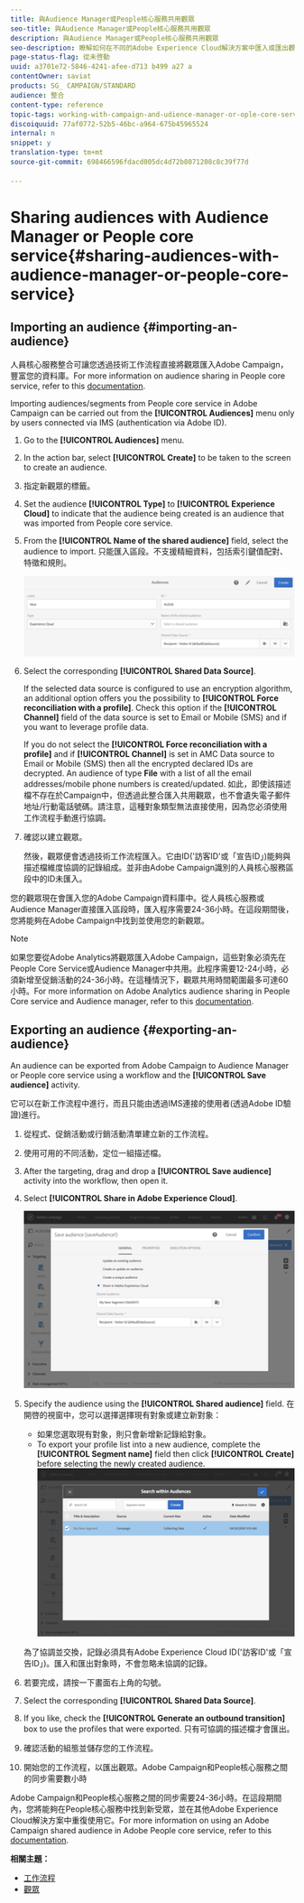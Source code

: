 ```yaml
---
title: 與Audience Manager或People核心服務共用觀眾
seo-title: 與Audience Manager或People核心服務共用觀眾
description: 與Audience Manager或People核心服務共用觀眾
seo-description: 瞭解如何在不同的Adobe Experience Cloud解決方案中匯入或匯出觀眾。
page-status-flag: 從未啓動
uuid: a3701e72-5846-4241-afee-d713 b499 a27 a
contentOwner: saviat
products: SG_ CAMPAIGN/STANDARD
audience: 整合
content-type: reference
topic-tags: working-with-campaign-and-udience-manager-or-ople-core-service
discoiquuid: 77af0772-52b5-46bc-a964-675b45965524
internal: n
snippet: y
translation-type: tm+mt
source-git-commit: 698466596fdacd005dc4d72b8071208c8c39f77d

---
```



# Sharing audiences with Audience Manager or People core service{#sharing-audiences-with-audience-manager-or-people-core-service}

## Importing an audience {#importing-an-audience}

人員核心服務整合可讓您透過技術工作流程直接將觀眾匯入Adobe Campaign，豐富您的資料庫。For more information on audience sharing in People core service, refer to this [documentation](https://marketing.adobe.com/resources/help/en_US/mcloud/t_publish_audience_segment.html).

Importing audiences/segments from People core service in Adobe Campaign can be carried out from the **[!UICONTROL Audiences]** menu only by users connected via IMS (authentication via Adobe ID).

1. Go to the **[!UICONTROL Audiences]** menu.
1. In the action bar, select **[!UICONTROL Create]** to be taken to the screen to create an audience.
1. 指定新觀眾的標籤。
1. Set the audience **[!UICONTROL Type]** to **[!UICONTROL Experience Cloud]** to indicate that the audience being created is an audience that was imported from People core service.
1. From the **[!UICONTROL Name of the shared audience]** field, select the audience to import. 只能匯入區段。不支援精細資料，包括索引鍵值配對、特徵和規則。

   ![](assets/aam_import_audience.png)

1. Select the corresponding **[!UICONTROL Shared Data Source]**.

   If the selected data source is configured to use an encryption algorithm, an additional option offers you the possibility to **[!UICONTROL Force reconciliation with a profile]**. Check this option if the **[!UICONTROL Channel]** field of the data source is set to Email or Mobile (SMS) and if you want to leverage profile data.

   If you do not select the **[!UICONTROL Force reconciliation with a profile]** and if **[!UICONTROL Channel]** is set in AMC Data source to Email or Mobile (SMS) then all the encrypted declared IDs are decrypted. An audience of type **File** with a list of all the email addresses/mobile phone numbers is created/updated. 如此，即使該描述檔不存在於Campaign中，但透過此整合匯入共用觀眾，也不會遺失電子郵件地址/行動電話號碼。請注意，這種對象類型無法直接使用，因為您必須使用工作流程手動進行協調。

1. 確認以建立觀眾。

   然後，觀眾便會透過技術工作流程匯入。它由ID('訪客ID'或「宣告ID」)能夠與描述檔維度協調的記錄組成。並非由Adobe Campaign識別的人員核心服務區段中的ID未匯入。

您的觀眾現在會匯入您的Adobe Campaign資料庫中。從人員核心服務或Audience Manager直接匯入區段時，匯入程序需要24-36小時。在這段期間後，您將能夠在Adobe Campaign中找到並使用您的新觀眾。

>[!NOTE]
>
>如果您要從Adobe Analytics將觀眾匯入Adobe Campaign，這些對象必須先在People Core Service或Audience Manager中共用。此程序需要12-24小時，必須新增至促銷活動的24-36小時。在這種情況下，觀眾共用時間範圍最多可達60小時。For more information on Adobe Analytics audience sharing in People Core service and Audience manager, refer to this [documentation](https://marketing.adobe.com/resources/help/en_US/mcloud/t_publish_audience_segment.html).

## Exporting an audience {#exporting-an-audience}

An audience can be exported from Adobe Campaign to Audience Manager or People core service using a workflow and the **[!UICONTROL Save audience]** activity.

它可以在新工作流程中進行，而且只能由透過IMS連接的使用者(透過Adobe ID驗證)進行。

1. 從程式、促銷活動或行銷活動清單建立新的工作流程。
1. 使用可用的不同活動，定位一組描述檔。
1. After the targeting, drag and drop a **[!UICONTROL Save audience]** activity into the workflow, then open it.
1. Select **[!UICONTROL Share in Adobe Experience Cloud]**.

   ![](assets/aam_save_audience_activity.png)

1. Specify the audience using the **[!UICONTROL Shared audience]** field. 在開啓的視窗中，您可以選擇選擇現有對象或建立新對象：

   * 如果您選取現有對象，則只會新增新記錄給對象。
   * To export your profile list into a new audience, complete the **[!UICONTROL Segment name]** field then click **[!UICONTROL Create]** before selecting the newly created audience.
   ![](assets/aam_save_audience_segment_picker.png)

   為了協調並交換，記錄必須具有Adobe Experience Cloud ID('訪客ID'或「宣告ID」)。匯入和匯出對象時，不會忽略未協調的記錄。

1. 若要完成，請按一下畫面右上角的勾號。
1. Select the corresponding **[!UICONTROL Shared Data Source]**.
1. If you like, check the **[!UICONTROL Generate an outbound transition]** box to use the profiles that were exported. 只有可協調的描述檔才會匯出。
1. 確認活動的組態並儲存您的工作流程。
1. 開始您的工作流程，以匯出觀眾。Adobe Campaign和People核心服務之間的同步需要數小時

Adobe Campaign和People核心服務之間的同步需要24-36小時。在這段期間內，您將能夠在People核心服務中找到新受眾，並在其他Adobe Experience Cloud解決方案中重復使用它。For more information on using an Adobe Campaign shared audience in Adobe People core service, refer to this [documentation](https://marketing.adobe.com/resources/help/en_US/mcloud/t_audience_create.html).

**相關主題：**

* [工作流程](../../automating/using/workflow-data-and-processes.md)
* [觀眾](../../audiences/using/about-audiences.md)

